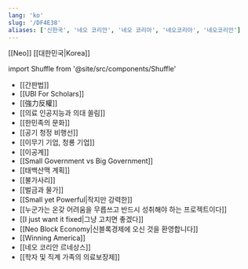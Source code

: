 ```yaml
---
lang: 'ko'
slug: '/DF4E38'
aliases: ['신한국', '네오 코리안', '네오 코리아', '네오코리아', '네오코리안']
---
```


[[Neo]] [[대한민국|Korea]]

import Shuffle from '@site/src/components/Shuffle'

<Shuffle>

- [[간판법]]
- [[UBI For Scholars]]
- [[強力反權]]
- [[의료 인공지능과 의대 쏠림]]
- [[한민족의 문화]]
- [[공기 청정 비행선]]
- [[이무기 기업, 청룡 기업]]
- [[이공계]]
- [[Small Government vs Big Government]]
- [[태백산맥 계획]]
- [[불가사리]]
- [[벌금과 물가]]
- [[Small yet Powerful|작지만 강력한]]
- [[누군가는 온갖 어려움을 무릅쓰고 반드시 성취해야 하는 프로젝트이다]]
- [[I just want it fixed|그냥 고치면 좋겠다]]
- [[Neo Block Economy|신블록경제에 오신 것을 환영합니다]]
- [[Winning America]]
- [[네오 코리안 르네상스]]
- [[학자 및 직계 가족의 의료보장제]]

</Shuffle>
